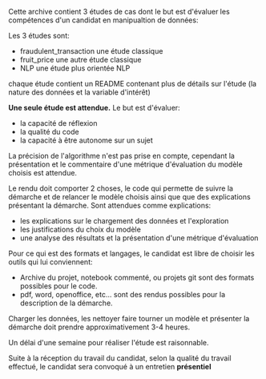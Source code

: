 Cette archive contient 3 études de cas dont le but est d'évaluer les compétences d'un candidat en manipualtion de données:

Les 3 études sont:
 - fraudulent_transaction une étude classique
 - fruit_price une autre étude classique
 - NLP une étude plus orientée NLP

chaque étude contient un README contenant plus de détails sur l'étude 
(la nature des données et la variable d'intérêt)

**Une seule étude est attendue.** 
Le but est d'évaluer:
- la capacité de réflexion
- la qualité du code
- la capacité à être autonome sur un sujet

La précision de l'algorithme n'est pas prise en compte, cependant la présentation et le commentaire d'une métrique d'évaluation du modèle
choisis est attendue.

Le rendu doit comporter 2 choses, le code qui permette de suivre la démarche et de relancer le modèle choisis ainsi que
que des explications présentant la démarche. Sont attendues comme explications:
- les explications sur le chargement des données et l'exploration
- les justifications du choix du modèle
- une analyse des résultats et la présentation d'une métrique d'évaluation

Pour ce qui est des formats et langages, le candidat est libre de choisir les outils qui lui conviennent:
- Archive du projet, notebook commenté, ou projets git sont des formats possibles pour le code.
- pdf, word, openoffice, etc... sont des rendus possibles pour la description de la démarche.

Charger les données, les nettoyer faire tourner un modèle et présenter la démarche doit prendre approximativement 3-4 heures.

Un délai d'une semaine pour réaliser l'étude est raisonnable.

Suite à la réception du travail du candidat, selon la qualité du travail effectué, le candidat sera convoqué à un entretien **présentiel**
